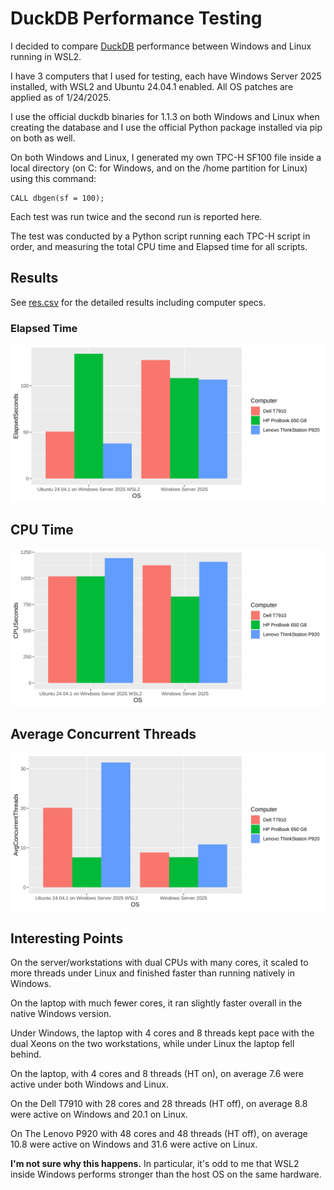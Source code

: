 # DuckDB Performance Testing

I decided to compare [DuckDB](https://github.com/duckdb/duckdb) performance between Windows and Linux running in WSL2.

I have 3 computers that I used for testing, each have Windows Server 2025 installed, with WSL2 and Ubuntu 24.04.1 enabled. All OS patches are applied as of 1/24/2025.

I use the official duckdb binaries for 1.1.3 on both Windows and Linux when creating the database and I use the official Python package installed via pip on both as well.

On both Windows and Linux, I generated my own TPC-H SF100 file inside a local directory (on C: for Windows, and on the /home partition for Linux) using this command:

    CALL dbgen(sf = 100);

Each test was run twice and the second run is reported here.

The test was conducted by a Python script running each TPC-H script in order, and measuring the total CPU time and Elapsed time for all scripts.

## Results

See [res.csv](res.csv) for the detailed results including computer specs.

### Elapsed Time

<img src="elapsed.svg">

## CPU Time

<img src="cpu.svg">

## Average Concurrent Threads

<img src="concurrent.svg">

## Interesting Points

On the server/workstations with dual CPUs with many cores, it scaled to more threads under Linux and finished faster than running natively in Windows.

On the laptop with much fewer cores, it ran slightly faster overall in the native Windows version.

Under Windows, the laptop with 4 cores and 8 threads kept pace with the dual Xeons on the two workstations, while under Linux the laptop fell behind.

On the laptop, with 4 cores and 8 threads (HT on), on average 7.6 were active under both Windows and Linux.

On the Dell T7910 with 28 cores and 28 threads (HT off), on average 8.8 were active on Windows and 20.1 on Linux.

On The Lenovo P920 with 48 cores and 48 threads (HT off), on average 10.8 were active on Windows and 31.6 were active on Linux.

**I'm not sure why this happens.** In particular, it's odd to me that WSL2 inside Windows performs stronger than the host OS on the same hardware.
